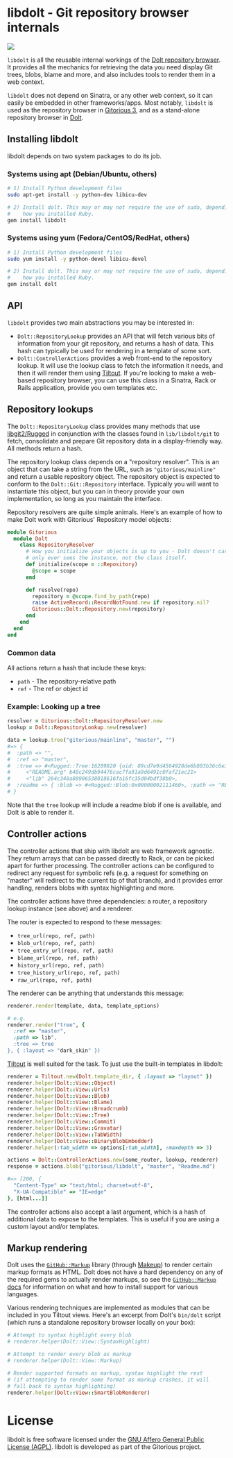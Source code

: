 # libdolt - Git repository browser internals

<a href="http://travis-ci.org/cjohansen/libdolt" class="travis">
  <img src="https://secure.travis-ci.org/cjohansen/libdolt.png">
</a>

`libdolt` is all the reusable internal workings of the
[Dolt repository browser](https://gitorious.org/gitorious/dolt). It provides all
the mechanics for retrieving the data you need display Git trees, blobs, blame
and more, and also includes tools to render them in a web context.

`libdolt` does not depend on Sinatra, or any other web context, so it can easily
be embedded in other frameworks/apps. Most notably, `libdolt` is used as the
repository browser in [Gitorious 3](https://gitorious.org/gitorious/mainline),
and as a stand-alone repository browser in [Dolt](https://gitorious.org/gitorious/dolt).

## Installing libdolt

libdolt depends on two system packages to do its job.

### Systems using apt (Debian/Ubuntu, others)

```sh
# 1) Install Python development files
sudo apt-get install -y python-dev libicu-dev

# 2) Install dolt. This may or may not require the use of sudo, depending on
#    how you installed Ruby.
gem install libdolt
```

### Systems using yum (Fedora/CentOS/RedHat, others)

```sh
# 1) Install Python development files
sudo yum install -y python-devel libicu-devel

# 2) Install dolt. This may or may not require the use of sudo, depending on
#    how you installed Ruby.
gem install dolt
```

## API

`libdolt` provides two main abstractions you may be interested in:

* `Dolt::RepositoryLookup` provides an API that will fetch various bits of
  information from your git repository, and returns a hash of data. This hash
  can typically be used for rendering in a template of some sort.
* `Dolt::ControllerActions` provides a web front-end to the repository lookup.
  It will use the lookup class to fetch the information it needs, and then it
  will render them using [Tiltout](https://gitorious.org/gitorious/tiltout). If
  you're looking to make a web-based repository browser, you can use this class
  in a Sinatra, Rack or Rails application, provide you own templates etc.

## Repository lookups

The `Dolt::RepositoryLookup` class provides many methods that use
[libgit2/Rugged](https://github.com/libgit2/rugged) in conjunction with the
classes found in `lib/libdolt/git` to fetch, consolidate and prepare Git
repository data in a display-friendly way. All methods return a hash.

The repository lookup class depends on a "repository resolver". This is an
object that can take a string from the URL, such as `"gitorious/mainline"` and
return a usable repository object. The repository object is expected to conform
to the `Dolt::Git::Repository` interface. Typically you will want to instantiate
this object, but you can in theory provide your own implementation, so long as
you maintain the interface.

Repository resolvers are quite simple animals. Here's an example of how to make
Dolt work with Gitorious' Repository model objects:

```rb
module Gitorious
  module Dolt
    class RepositoryResolver
      # How you initialize your objects is up to you - Dolt doesn't care, it
      # only ever sees the instance, not the class itself.
      def initialize(scope = ::Repository)
        @scope = scope
      end

      def resolve(repo)
        repository = @scope.find_by_path(repo)
        raise ActiveRecord::RecordNotFound.new if repository.nil?
        Gitorious::Dolt::Repository.new(repository)
      end
    end
  end
end
```

### Common data

All actions return a hash that include these keys:

* `path` - The repository-relative path
* `ref` - The ref or object id

### Example: Looking up a tree

```rb
resolver = Gitorious::Dolt::RepositoryResolver.new
lookup = Dolt::RepositoryLookup.new(resolver)

data = lookup.tree("gitorious/mainline", "master", "")
#=> {
#  :path => "",
#  :ref => "master",
#  :tree => #<Rugged::Tree:16209820 {oid: 89cd7e9d4564928de6b803b36c6e3d081c8d9ca1}>
#     <"README.org" b40c249db94476cac7fa91a9d6491c0faf21ec21>
#     <"lib" 264c348a80906538018616fa16fc35d04bdf38b0>,
#  :readme => { :blob => #<Rugged::Blob:0x00000002111460>, :path => "README.org" }
# }
```

Note that the `tree` lookup will include a readme blob if one is available, and
Dolt is able to render it.

## Controller actions

The controller actions that ship with libdolt are web framework agnostic. They
return arrays that can be passed directly to Rack, or can be picked apart for
further processing. The controller actions can be configured to redirect any
request for symbolic refs (e.g. a request for something on "master" will
redirect to the current tip of that branch), and it provides error handling,
renders blobs with syntax highlighting and more.

The controller actions have three dependencies: a router, a repository lookup
instance (see above) and a renderer.

The router is expected to respond to these messages:

* `tree_url(repo, ref, path)`
* `blob_url(repo, ref, path)`
* `tree_entry_url(repo, ref, path)`
* `blame_url(repo, ref, path)`
* `history_url(repo, ref, path)`
* `tree_history_url(repo, ref, path)`
* `raw_url(repo, ref, path)`

The renderer can be anything that understands this message:

```rb
renderer.render(template, data, template_options)

# e.g.
renderer.render("tree", {
  :ref => "master",
  :path => lib",
  :tree => tree
}, { :layout => "dark_skin" })
```

[Tiltout](https://gitorious.org/gitorious/tiltout) is well suited for the task.
To just use the built-in templates in libdolt:

```rb
renderer = Tiltout.new(Dolt.template_dir, { :layout => "layout" })
renderer.helper(Dolt::View::Object)
renderer.helper(Dolt::View::Urls)
renderer.helper(Dolt::View::Blob)
renderer.helper(Dolt::View::Blame)
renderer.helper(Dolt::View::Breadcrumb)
renderer.helper(Dolt::View::Tree)
renderer.helper(Dolt::View::Commit)
renderer.helper(Dolt::View::Gravatar)
renderer.helper(Dolt::View::TabWidth)
renderer.helper(Dolt::View::BinaryBlobEmbedder)
renderer.helper(:tab_width => options[:tab_width], :maxdepth => 3)

actions = Dolt::ControllerActions.new(some_router, lookup, renderer)
response = actions.blob("gitorious/libdolt", "master", "Readme.md")

#=> [200, {
  "Content-Type" => "text/html; charset=utf-8",
  "X-UA-Compatible" => "IE=edge"
}, [html...]]
```

The controller actions also accept a last argument, which is a hash of
additional data to expose to the templates. This is useful if you are using
a custom layout and/or templates.

## Markup rendering

Dolt uses the [``GitHub::Markup``](https://github.com/github/markup/) library
(through [Makeup](https://gitorious.org/gitorious/makeup)) to render certain
markup formats as HTML. Dolt does not have a hard dependency on any of the
required gems to actually render markups, so see the
[``GitHub::Markup`` docs](https://github.com/github/markup/) for information on
what and how to install support for various languages.

Various rendering techniques are implemented as modules that can be included in
you Tiltout views. Here's an excerpt from Dolt's `bin/dolt` script (which runs a
standalone repository browser locally on your box):

```rb
# Attempt to syntax highlight every blob
# renderer.helper(Dolt::View::SyntaxHighlight)

# Attempt to render every blob as markup
# renderer.helper(Dolt::View::Markup)

# Render supported formats as markup, syntax highlight the rest
# (if attempting to render some format as markup crashes, it will
# fall back to syntax highlighting)
renderer.helper(Dolt::View::SmartBlobRenderer)
```

# License

libdolt is free software licensed under the
[GNU Affero General Public License (AGPL)](http://www.gnu.org/licenses/agpl-3.0.html).
libdolt is developed as part of the Gitorious project.
